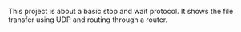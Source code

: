 This project is about a basic stop and wait protocol. It shows the file transfer using UDP and routing through a router.